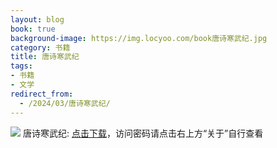 ```yaml
---
layout: blog
book: true
background-image: https://img.locyoo.com/book唐诗寒武纪.jpg
category: 书籍
title: 唐诗寒武纪
tags:
- 书籍
- 文学
redirect_from:
  - /2024/03/唐诗寒武纪/
---
```

![](https://img.locyoo.com/book唐诗寒武纪.jpg)
唐诗寒武纪: <a name = "ref1" href="https://url18.ctfile.com/f/50983618-1418308166-b4cd05?p=3619">点击下载</a>，访问密码请点击右上方“关于”自行查看